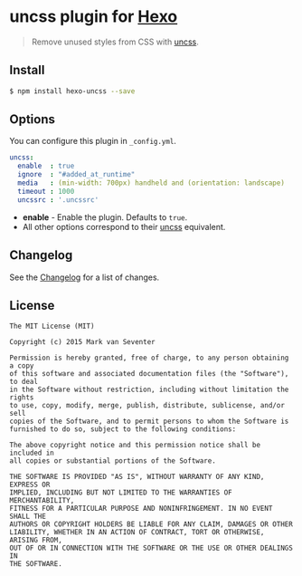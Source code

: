 # uncss plugin for [Hexo](https://hexo.io)
> Remove unused styles from CSS with [uncss](https://www.npmjs.com/package/uncss).

## Install
```bash
$ npm install hexo-uncss --save
```

## Options
You can configure this plugin in `_config.yml`.

```yaml
uncss:
  enable  : true
  ignore  : "#added_at_runtime"
  media   : (min-width: 700px) handheld and (orientation: landscape)
  timeout : 1000
  uncssrc : '.uncssrc'
```

- **enable** - Enable the plugin. Defaults to `true`.
- All other options correspond to their [uncss](https://github.com/giakki/uncss#usage) equivalent.

## Changelog
See the [Changelog](./CHANGELOG.md) for a list of changes.

## License
    The MIT License (MIT)

    Copyright (c) 2015 Mark van Seventer

    Permission is hereby granted, free of charge, to any person obtaining a copy
    of this software and associated documentation files (the "Software"), to deal
    in the Software without restriction, including without limitation the rights
    to use, copy, modify, merge, publish, distribute, sublicense, and/or sell
    copies of the Software, and to permit persons to whom the Software is
    furnished to do so, subject to the following conditions:

    The above copyright notice and this permission notice shall be included in
    all copies or substantial portions of the Software.

    THE SOFTWARE IS PROVIDED "AS IS", WITHOUT WARRANTY OF ANY KIND, EXPRESS OR
    IMPLIED, INCLUDING BUT NOT LIMITED TO THE WARRANTIES OF MERCHANTABILITY,
    FITNESS FOR A PARTICULAR PURPOSE AND NONINFRINGEMENT. IN NO EVENT SHALL THE
    AUTHORS OR COPYRIGHT HOLDERS BE LIABLE FOR ANY CLAIM, DAMAGES OR OTHER
    LIABILITY, WHETHER IN AN ACTION OF CONTRACT, TORT OR OTHERWISE, ARISING FROM,
    OUT OF OR IN CONNECTION WITH THE SOFTWARE OR THE USE OR OTHER DEALINGS IN
    THE SOFTWARE.